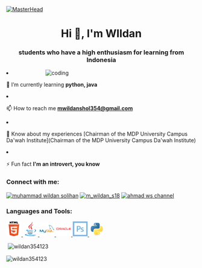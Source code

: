 [![MasterHead](https://1.bp.blogspot.com/-7A4WynwLsMw/XbBpCXG8fHI/AAAAAAAAMt4/uOa1bpLskYgrwGb11hSu2SDj_Mig8SXJQCLcBGAsYHQ/s1600/2000_600px.gif)](https://rishavchanda.io)

<h1 align="center">Hi 👋, I'm WIldan</h1>
<h3 align="center">students who have a high enthusiasm for learning from Indonesia</h3>
<img align="right" alt="coding" width="400" src=https://cdn.dribbble.com/users/330915/screenshots/3587000/10_coding_dribbble.gif

- 🌱 I’m currently learning **python, java**

- 📫 How to reach me **mwildanshol354@gmail.com**

- 📄 Know about my experiences [Chairman of the MDP University Campus Da'wah Institute](Chairman of the MDP University Campus Da'wah Institute)

- ⚡ Fun fact **I'm an introvert, you know**

<h3 align="left">Connect with me:</h3>
<p align="left">
<a href="https://fb.com/muhammad wildan solihan" target="blank"><img align="center" src="https://raw.githubusercontent.com/rahuldkjain/github-profile-readme-generator/master/src/images/icons/Social/facebook.svg" alt="muhammad wildan solihan" height="30" width="40" /></a>
<a href="https://instagram.com/m_wildan_s18" target="blank"><img align="center" src="https://raw.githubusercontent.com/rahuldkjain/github-profile-readme-generator/master/src/images/icons/Social/instagram.svg" alt="m_wildan_s18" height="30" width="40" /></a>
<a href="https://www.youtube.com/c/ahmad ws channel" target="blank"><img align="center" src="https://raw.githubusercontent.com/rahuldkjain/github-profile-readme-generator/master/src/images/icons/Social/youtube.svg" alt="ahmad ws channel" height="30" width="40" /></a>
</p>

<h3 align="left">Languages and Tools:</h3>
<p align="left"> <a href="https://www.w3.org/html/" target="_blank" rel="noreferrer"> <img src="https://raw.githubusercontent.com/devicons/devicon/master/icons/html5/html5-original-wordmark.svg" alt="html5" width="40" height="40"/> </a> <a href="https://www.java.com" target="_blank" rel="noreferrer"> <img src="https://raw.githubusercontent.com/devicons/devicon/master/icons/java/java-original.svg" alt="java" width="40" height="40"/> </a> <a href="https://www.mysql.com/" target="_blank" rel="noreferrer"> <img src="https://raw.githubusercontent.com/devicons/devicon/master/icons/mysql/mysql-original-wordmark.svg" alt="mysql" width="40" height="40"/> </a> <a href="https://www.oracle.com/" target="_blank" rel="noreferrer"> <img src="https://raw.githubusercontent.com/devicons/devicon/master/icons/oracle/oracle-original.svg" alt="oracle" width="40" height="40"/> </a> <a href="https://www.photoshop.com/en" target="_blank" rel="noreferrer"> <img src="https://raw.githubusercontent.com/devicons/devicon/master/icons/photoshop/photoshop-line.svg" alt="photoshop" width="40" height="40"/> </a> <a href="https://www.python.org" target="_blank" rel="noreferrer"> <img src="https://raw.githubusercontent.com/devicons/devicon/master/icons/python/python-original.svg" alt="python" width="40" height="40"/> </a> </p>


<p>&nbsp;<img align="center" src="https://github-readme-stats.vercel.app/api?username=wildan354123&show_icons=true&locale=en" alt="wildan354123" /></p>

<p><img align="center" src="https://github-readme-streak-stats.herokuapp.com/?user=wildan354123&" alt="wildan354123" /></p>


